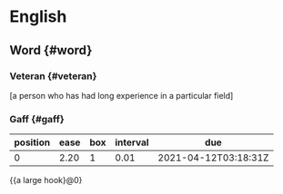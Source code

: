 # English


## Word {#word}


### Veteran {#veteran}

[a person who has had long experience in a particular field]


### Gaff {#gaff}

| position | ease | box | interval | due                  |
|----------|------|-----|----------|----------------------|
| 0        | 2.20 | 1   | 0.01     | 2021-04-12T03:18:31Z |

{{a large hook}@0}

